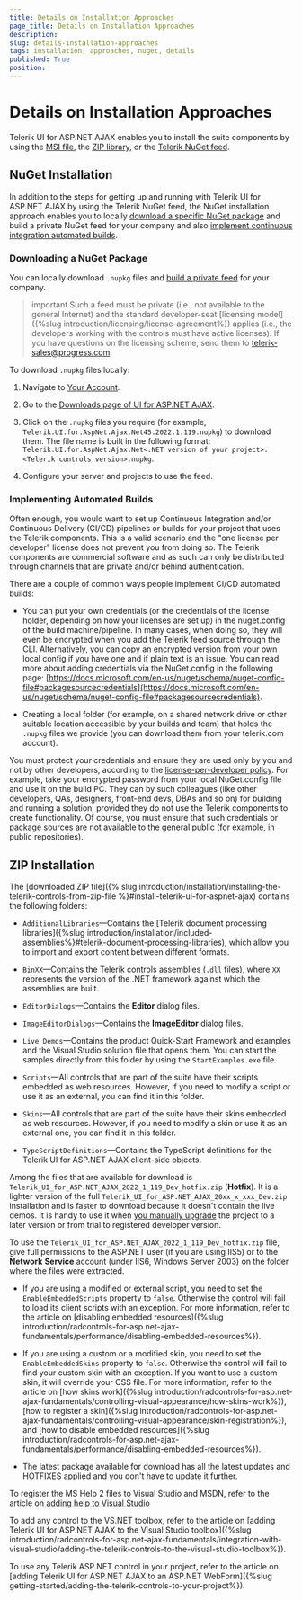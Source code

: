 ```yaml
---
title: Details on Installation Approaches
page_title: Details on Installation Approaches
description:
slug: details-installation-approaches
tags: installation, approaches, nuget, details
published: True
position:
---
```


# Details on Installation Approaches

Telerik UI for ASP.NET AJAX enables you to install the suite components by using the [MSI file](), the [ZIP library](), or the [Telerik NuGet feed]().

## NuGet Installation

In addition to the steps for getting up and running with Telerik UI for ASP.NET AJAX by using the Telerik NuGet feed, the NuGet installation approach enables you to locally [download a specific NuGet package](#downloading-a-nuget-package) and build a private NuGet feed for your company and also [implement continuous integration automated builds](#implementing-automated-builds).    

### Downloading a NuGet Package

You can locally download `.nupkg` files and [build a private feed](https://www.telerik.com/blogs/power-your-projects-with-telerik---now-with-the-convenience-of-nuget) for your company.

>important Such a feed must be private (i.e., not available to the general Internet) and the standard developer-seat [licensing model]({%slug introduction/licensing/license-agreement%}) applies (i.e., the developers working with the controls must have active licenses). If you have questions on the licensing scheme, send them to telerik-sales@progress.com.

To download `.nupkg` files locally:

1. Navigate to [Your Account](https://www.telerik.com/account/).

1. Go to the [Downloads page of UI for ASP.NET AJAX](https://www.telerik.com/account/product-download?product=RCAJAX).

1. Click on the `.nupkg` files you require (for example, `Telerik.UI.for.AspNet.Ajax.Net45.2022.1.119.nupkg`) to download them. The file name is built in the following format: `Telerik.UI.for.AspNet.Ajax.Net<.NET version of your project>.<Telerik controls version>.nupkg`.

1. Configure your server and projects to use the feed.

### Implementing Automated Builds

Often enough, you would want to set up Continuous Integration and/or Continuous Delivery (CI/CD) pipelines or builds for your project that uses the Telerik components. This is a valid scenario and the "one license per developer" license does not prevent you from doing so. The Telerik components are commercial software and as such can only be distributed through channels that are private and/or behind authentication.

There are a couple of common ways people implement CI/CD automated builds:

* You can put your own credentials (or the credentials of the license holder, depending on how your licenses are set up) in the nuget.config of the build machine/pipeline. In many cases, when doing so, they will even be encrypted when you add the Telerik feed source through the CLI. Alternatively, you can copy an encrypted version from your own local config if you have one and if plain text is an issue. You can read more about adding credentials via the NuGet.config in the following page: [https://docs.microsoft.com/en-us/nuget/schema/nuget-config-file#packagesourcecredentials](https://docs.microsoft.com/en-us/nuget/schema/nuget-config-file#packagesourcecredentials).

* Creating a local folder (for example, on a shared network drive or other suitable location accessible by your builds and team) that holds the `.nupkg` files we provide (you can download them from your telerik.com account).

You must protect your credentials and ensure they are used only by you and not by other developers, according to the [license-per-developer policy](https://www.telerik.com/purchase/license-agreement/aspnet-ajax). For example, take your encrypted password from your local NuGet.config file and use it on the build PC. They can by such colleagues (like other developers, QAs, designers, front-end devs, DBAs and so on) for building and running a solution, provided they do not use the Telerik components to create functionality. Of course, you must ensure that such credentials or package sources are not available to the general public (for example, in public repositories).

## ZIP Installation

The [downloaded ZIP file]({% slug introduction/installation/installing-the-telerik-controls-from-zip-file %}#install-telerik-ui-for-aspnet-ajax) contains the following folders:

* `AdditionalLibraries`&mdash;Contains the [Telerik document processing libraries]({%slug introduction/installation/included-assemblies%}#telerik-document-processing-libraries), which allow you to import and export content between different formats.

* `BinXX`&mdash;Contains the Telerik controls assemblies (`.dll` files), where `XX` represents the version of the .NET framework against which the assemblies are built.

* `EditorDialogs`&mdash;Contains the **Editor** dialog files.

* `ImageEditorDialogs`&mdash;Contains the **ImageEditor** dialog files.

* `Live Demos`&mdash;Contains the product Quick-Start Framework and examples and the Visual Studio solution file that opens them. You can start the samples directly from this folder by using the `StartExamples.exe` file.

* `Scripts`&mdash;All controls that are part of the suite have their scripts embedded as web resources. However, if you need to modify a script or use it as an external, you can find it in this folder.

* `Skins`&mdash;All controls that are part of the suite have their skins embedded as web resources. However, if you need to modify a skin or use it as an external one, you can find it in this folder.

* `TypeScriptDefinitions`&mdash;Contains the TypeScript definitions for the Telerik UI for ASP.NET AJAX client-side objects.

Among the files that are available for download is `Telerik_UI_for_ASP.NET_AJAX_2022_1_119_Dev_hotfix.zip` (**Hotfix**). It is a lighter version of the full `Telerik_UI_for_ASP.NET_AJAX_20xx_x_xxx_Dev.zip` installation and is faster to download because it doesn't contain the live demos. It is handy to use it when [you manually upgrade](https://docs.telerik.com/devtools/aspnet-ajax/installation/upgrading-instructions/upgrading-a-trial-to-a-developer-license-or-to-a-newer-version#manual-upgrade) the project to a later version or from trial to registered developer version.

To use the `Telerik_UI_for_ASP.NET_AJAX_2022_1_119_Dev_hotfix.zip` file, give full permissions to the ASP.NET user (if you are using IIS5) or to the **Network** **Service** account (under IIS6, Windows Server 2003) on the folder where the files were extracted.

* If you are using a modified or external script, you need to set the `EnableEmbeddedScripts` property to `false`. Otherwise the control will fail to load its client scripts with an exception. For more information, refer to the article on [disabling embedded resources]({%slug introduction/radcontrols-for-asp.net-ajax-fundamentals/performance/disabling-embedded-resources%}).

* If you are using a custom or a modified skin, you need to set the `EnableEmbeddedSkins` property to `false`.	Otherwise the control will fail to find your custom skin with an exception. If you want to use a custom skin, it will override your CSS file. For more information, refer to the article on [how skins work]({%slug introduction/radcontrols-for-asp.net-ajax-fundamentals/controlling-visual-appearance/how-skins-work%}), [how to register a skin]({%slug introduction/radcontrols-for-asp.net-ajax-fundamentals/controlling-visual-appearance/skin-registration%}), and [how to disable embedded resources]({%slug introduction/radcontrols-for-asp.net-ajax-fundamentals/performance/disabling-embedded-resources%}).

* The latest package available for download has all the latest updates and HOTFIXES applied and you don't have to update it further.

To register the MS Help 2 files to Visual Studio and MSDN, refer to the article on [adding help to Visual Studio](https://www.telerik.com/support/kb/aspnet-ajax/general/add-help-to-visual-studio.aspx)

To add any control to the VS.NET toolbox, refer to the article on [adding Telerik UI for ASP.NET AJAX to the Visual Studio toolbox]({%slug introduction/radcontrols-for-asp.net-ajax-fundamentals/integration-with-visual-studio/adding-the-telerik-controls-to-the-visual-studio-toolbox%}).

To use any Telerik ASP.NET control in your project, refer to the article on [adding Telerik UI for ASP.NET AJAX to an ASP.NET WebForm]({%slug getting-started/adding-the-telerik-controls-to-your-project%}).
